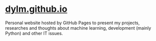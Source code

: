 # [dylm.github.io](https://dyl-m.github.io/)

Personal website hosted by GitHub Pages to present my projects, researches and thoughts about machine learning, development (mainly Python) and other IT issues.
